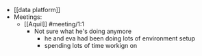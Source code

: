 - [[data platform]]
- Meetings:
	- [[Aquil]] #meeting/1:1
		- Not sure what he's doing anymore
			- he and eva had been doing lots of environment setup
			- spending lots of time workign on